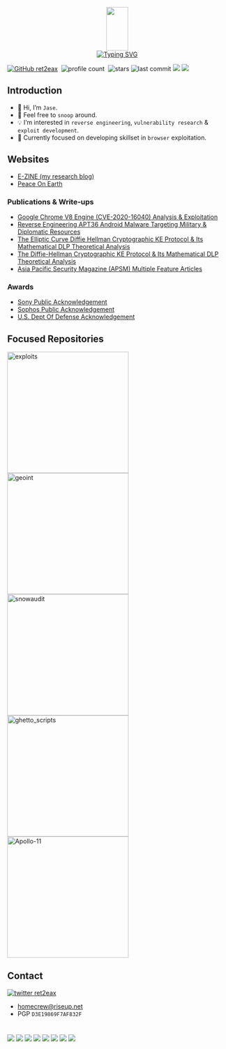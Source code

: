 <p align="center">
  <img width="50" height="100" src="https://i.ibb.co/HNS6HJ6/htg-logo.png">
  <!--<img width="200" src="https://i.ibb.co/J50g3NY/ret-logo-enhanced.png">-->
  <br>
  <a href="https://git.io/typing-svg"><img src="https://readme-typing-svg.demolab.com?font=Great+Vibes&duration=2000&pause=1000&color=F7F7F7&center=true&vCenter=true&width=200&height=100&lines=JM5%40h0m3cr3w" alt="Typing SVG" /></a>
  </br>
</p>


[![GitHub ret2eax](https://img.shields.io/github/followers/ret2eax?label=follow&style=social)](https://github.com/ret2eax)&nbsp;
![profile count](https://komarev.com/ghpvc/?username=ret2eax&color=blue)&nbsp;
![stars](https://img.shields.io/github/stars/ret2eax)
![last commit](https://img.shields.io/github/last-commit/ret2eax/exploits?color=blue&logo=github)
![](https://img.shields.io/badge/PGP-D3E19869F7AF832F-blue)
![](https://img.shields.io/website-up-down-green-red/http/homecrew.dev.svg)

## Introduction
- 👋 Hi, I’m `Jase`.
- 👀 Feel free to `snoop` around.
- 💡 I’m interested in `reverse engineering`, `vulnerability research` & `exploit development`.
- 📌 Currently focused on developing skillset in `browser` exploitation.

## Websites
- [E-ZINE (my research blog)](https://homecrew.dev)
- [Peace On Earth](https://peace-on-earth.github.io)

### Publications & Write-ups
- [Google Chrome V8 Engine (CVE-2020-16040) Analysis & Exploitation](https://homecrew.dev/posts/cve-2020-16040.html)
- [Reverse Engineering APT36 Android Malware Targeting Military & Diplomatic Resources](https://homecrew.dev/posts/apt36.html)
- [The Elliptic Curve Diffie Hellman Cryptographic KE Protocol & Its Mathematical DLP Theoretical Analysis](https://homecrew.dev/posts/ecdh.html)
- [The Diffie-Hellman Cryptographic KE Protocol & Its Mathematical DLP Theoretical Analysis](https://homecrew.dev/posts/dh.html)
- [Asia Pacific Security Magazine (APSM) Multiple Feature Articles](https://www.asiapacificsecuritymagazine.com/contributors/)

### Awards
- [Sony Public Acknowledgement](https://secure.sony.com/hallofthanks.html)
- [Sophos Public Acknowledgement](https://github.com/ret2eax)
- [U.S. Dept Of Defense Acknowledgement](https://github.com/ret2eax)

## Focused Repositories
<p align="left">
    <a href="https://github.com/ret2eax/exploits"><img width="278" src="https://denvercoder1-github-readme-stats.vercel.app/api/pin/?username=ret2eax&repo=exploits&theme=react&hide_border=true" alt="exploits"></a>
  <a href="https://github.com/ret2eax/geospatial-intelligence"><img width="278" src="https://denvercoder1-github-readme-stats.vercel.app/api/pin/?username=ret2eax&repo=geospatial-intelligence&hide_border=true&theme=react" alt="geoint"></a>
  <a href="https://github.com/ret2eax/snowaudit"><img width="278" src="https://denvercoder1-github-readme-stats.vercel.app/api/pin/?username=ret2eax&repo=snowaudit&hide_border=true&theme=react" alt="snowaudit"></a>
  <a href="https://github.com/ret2eax/ghetto_scripts"><img width="278" src="https://denvercoder1-github-readme-stats.vercel.app/api/pin/?username=ret2eax&repo=ghetto_scripts&theme=react&hide_border=true" alt="ghetto_scripts"></a>
  <a href="https://github.com/ret2eax/Apollo-11"><img width="278" src="https://denvercoder1-github-readme-stats.vercel.app/api/pin/?username=ret2eax&repo=Apollo-11&theme=react&hide_border=true" alt="Apollo-11"></a>
  </p>

## Contact
[![twitter ret2eax](https://img.shields.io/badge/Twitter-1DA1F2?style=for-the-badge&logo=twitter&logoColor=white)](https://twitter.com/ret2eax)&nbsp;

- [homecrew@riseup.net](mailto:homecrew@riseup.net)
- PGP `D3E19869F7AF832F`

#
![](https://img.shields.io/badge/Editor-VS_Code-informational?style=flat&logo=visual-studio-code&logoColor=white&color=blue)
![](https://img.shields.io/badge/Code-C-informational?style=flat&logo=C&logoColor=white&color=blue)
![](https://img.shields.io/badge/Code-C++-informational?style=flat&logo=C%2B%2B&logoColor=white&color=blue)
![](https://img.shields.io/badge/Code-Python-informational?style=flat&logo=python&logoColor=white&color=blue)
![](https://img.shields.io/badge/Code-Ruby-informational?style=flat&logo=ruby&logoColor=white&color=blue)
![](https://img.shields.io/badge/Code-Java/Kotlin-informational?style=flat&logo=Kotlin&logoColor=white&color=blue)
![](https://img.shields.io/badge/Code-JavaScript-informational?style=flat&logo=javascript&logoColor=white&color=blue)
![](https://img.shields.io/badge/Code-HTML-informational?style=flat&logo=HTML5&logoColor=white&color=blue)

